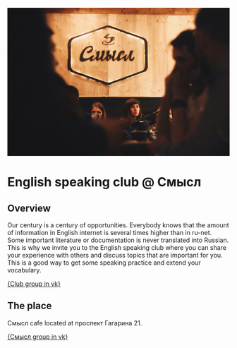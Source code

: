 ![photo](./photo.jpg)

# English speaking club @ Смысл

## Overview

Our century is a century of opportunities. Everybody knows that the amount of information in English internet is several times higher than in ru-net. Some important literature or documentation is never translated into Russian. This is why we invite you to the English speaking club where you can share your experience with others and discuss topics that are important for you. This is a good way to get some speaking practice and extend your vocabulary.

[{Club group in vk}](https://vk.com/event174363394)

## The place

Смысл cafe located at проспект Гагарина 21.

[{Смысл group in vk}](https://vk.com/smisl_nn)

